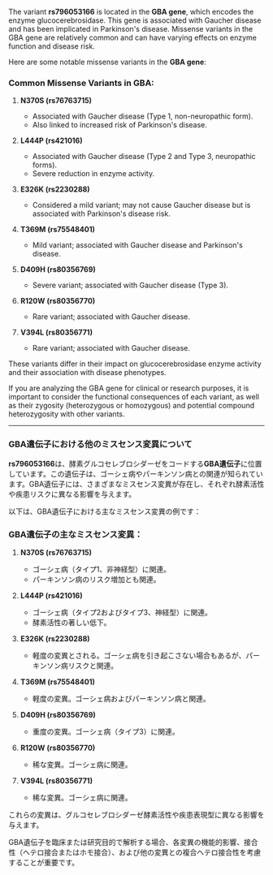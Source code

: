 The variant **rs796053166** is located in the **GBA gene**, which encodes the enzyme glucocerebrosidase. This gene is associated with Gaucher disease and has been implicated in Parkinson's disease. Missense variants in the GBA gene are relatively common and can have varying effects on enzyme function and disease risk.

Here are some notable missense variants in the **GBA gene**:

### Common Missense Variants in GBA:
1. **N370S (rs76763715)**  
   - Associated with Gaucher disease (Type 1, non-neuropathic form).
   - Also linked to increased risk of Parkinson's disease.

2. **L444P (rs421016)**  
   - Associated with Gaucher disease (Type 2 and Type 3, neuropathic forms).
   - Severe reduction in enzyme activity.

3. **E326K (rs2230288)**  
   - Considered a mild variant; may not cause Gaucher disease but is associated with Parkinson's disease risk.

4. **T369M (rs75548401)**  
   - Mild variant; associated with Gaucher disease and Parkinson's disease.

5. **D409H (rs80356769)**  
   - Severe variant; associated with Gaucher disease (Type 3).

6. **R120W (rs80356770)**  
   - Rare variant; associated with Gaucher disease.

7. **V394L (rs80356771)**  
   - Rare variant; associated with Gaucher disease.

These variants differ in their impact on glucocerebrosidase enzyme activity and their association with disease phenotypes.

If you are analyzing the GBA gene for clinical or research purposes, it is important to consider the functional consequences of each variant, as well as their zygosity (heterozygous or homozygous) and potential compound heterozygosity with other variants.

---

### GBA遺伝子における他のミスセンス変異について
**rs796053166**は、酵素グルコセレブロシダーゼをコードする**GBA遺伝子**に位置しています。この遺伝子は、ゴーシェ病やパーキンソン病との関連が知られています。GBA遺伝子には、さまざまなミスセンス変異が存在し、それぞれ酵素活性や疾患リスクに異なる影響を与えます。

以下は、GBA遺伝子における主なミスセンス変異の例です：

### GBA遺伝子の主なミスセンス変異：
1. **N370S (rs76763715)**  
   - ゴーシェ病（タイプ1、非神経型）に関連。
   - パーキンソン病のリスク増加とも関連。

2. **L444P (rs421016)**  
   - ゴーシェ病（タイプ2およびタイプ3、神経型）に関連。
   - 酵素活性の著しい低下。

3. **E326K (rs2230288)**  
   - 軽度の変異とされる。ゴーシェ病を引き起こさない場合もあるが、パーキンソン病リスクと関連。

4. **T369M (rs75548401)**  
   - 軽度の変異。ゴーシェ病およびパーキンソン病と関連。

5. **D409H (rs80356769)**  
   - 重度の変異。ゴーシェ病（タイプ3）に関連。

6. **R120W (rs80356770)**  
   - 稀な変異。ゴーシェ病に関連。

7. **V394L (rs80356771)**  
   - 稀な変異。ゴーシェ病に関連。

これらの変異は、グルコセレブロシダーゼ酵素活性や疾患表現型に異なる影響を与えます。

GBA遺伝子を臨床または研究目的で解析する場合、各変異の機能的影響、接合性（ヘテロ接合またはホモ接合）、および他の変異との複合ヘテロ接合性を考慮することが重要です。